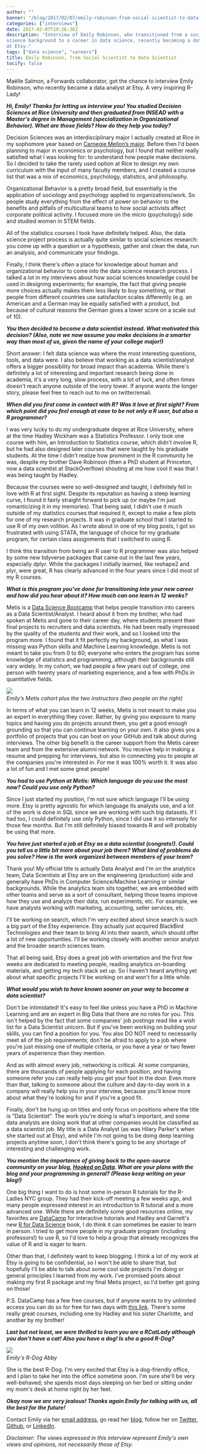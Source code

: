 ```yaml
---
author: ""
banner: "/blog/2017/02/07/emily-robinson-from-social-scientist-to-data-scientist/portrait.png"
categories: ["interviews"]
date: 2017-02-07T19:26:36Z
description: "Interview of Emily Robinson, who transitioned from a social 
science background to a career in data science, recently becoming a data analyst
at Etsy."
tags: ["data science", "careers"]
title: Emily Robinson, from Social Scientist to Data Scientist
tocify: false
---
```


Maëlle Salmon, a Forwards collaborator, got the chance to interview Emily Robinson, who recently became a data analyst at Etsy. A very inspiring R-Lady!

<!--more--> 

***Hi, Emily! Thanks for letting us interview you! You studied  Decision Sciences at Rice University and then graduated from INSEAD with a Master's degree in Management (specialization in Organizational Behavior). What are those fields? How do they help you today?***

Decision Sciences was an interdisciplinary major I actually created at Rice in my sophomore year based on [Carnegie Mellon’s major](https://www.cmu.edu/dietrich/sds/). Before then I'd been planning to major in economics or psychology, but I found that neither really satisfied what I was looking for: to understand how people make decisions. So I decided to take the rarely used option at Rice to design my own curriculum with the input of many faculty members, and I created a course list that was a mix of economics, psychology, statistics, and philosophy.

Organizational Behavior is a pretty broad field, but essentially is the application of sociology and psychology applied to organizations/work. So people study everything from the effect of power on behavior to the benefits and pitfalls of multicultural teams to how social activists affect corporate political activity. I focused more on the micro (psychology) side and studied women in STEM fields.

All of the statistics courses I took have definitely helped. Also, the data science project process is actually quite similar to social sciences research: you come up with a question or a hypothesis, gather and clean the data, run an analysis, and communicate your findings.

Finally, I think there's often a place for knowledge about human and organizational behavior to come into the data science research process. I talked a lot in my interviews about how social sciences knowledge could be used in designing experiments; for example, the fact that giving people more choices actually makes them less likely to buy something, or that people from different countries use satisfaction scales differently (e.g. an American and a German may be equally satisfied with a product, but because of cultural reasons the German gives a lower score on a scale out of 10).

***You then decided to become a data scientist instead. What motivated this decision? (Also, note we now assume you make decisions in a smarter way than most of us, given the name of your college major!)***

Short answer: I felt data science was where the most interesting questions, tools, and data were. I also believe that working as a data scientist/analyst offers a bigger possibility for broad impact than academia. While there's definitely a lot of interesting and important research being done in academia, it's a very long, slow process, with a lot of luck, and often times doesn't reach anyone outside of the ivory tower.  If anyone wants the longer story, please feel free to reach out to me on twitter/email.

***When did you first come in contact with R? Was it love at first sight? From which point did you feel enough at ease to be not only a R user, but also a R programmer?***

I was very lucky to do my undergraduate degree at Rice University, where at the time Hadley Wickham was a Statistics Professor. I only took one course with him, an Introduction to Statistics course, which didn't involve R, but he had also designed later courses that were taught by his graduate students. At the time I didn't realize how prominent in the R community he was, despite my brother Dave Robinson (then a PhD student at Princeton, now a data scientist at StackOverflow) shouting at me how cool it was that I was being taught by Hadley.

Because the courses were so well-designed and taught, I definitely fell in love with R at first sight. Despite its reputation as having a steep learning curve, I found it fairly straight forward to pick up (or maybe I'm just romanticizing it in my memories). That being said, I didn't use it much outside of my statistics courses that required it, except to make a few plots for one of my research projects. It was in graduate school that I started to use R of my own volition. As I wrote about in one of my blog posts, I got so frustrated with using STATA, the language of choice for my graduate program, for certain class assignments that I switched to using R.

I think this transition from being an R user to R programmer was also helped by some new tidyverse packages that came out in the last few years, especially dplyr. While the packages I initially learned, like reshape2 and plyr, were great, R has clearly advanced in the four years since I did most of my R courses.

***What is this program you've done for transitioning into your new career and how did you hear about it? How much can one learn in 12 weeks?***

Metis is a [Data Science Bootcamp](http://www.thisismetis.com/data-science-bootcamps) that helps people transition into careers as a Data Scientist/Analyst. I heard about it from my brother, who had spoken at Metis and gone to their career day, where students present their final projects to recruiters and data scientists. He had been really impressed by the quality of the students and their work, and so I looked into the program more. I found that it fit perfectly my background, as what I was missing was Python skills and Machine Learning knowledge. Metis is not meant to take you from 0 to 60; everyone who enters the program has some knowledge of statistics and programming, although their backgrounds still vary widely. In my cohort, we had people a few years out of college, one person with twenty years of marketing experience, and a few with PhDs in quantitative fields.

![](/blog/2017/02/07/emily-robinson-from-social-scientist-to-data-scientist/metis.jpg)
*<br>Emily’s Metis cohort plus the two instructors (two people on the right)*


In terms of what you can learn in 12 weeks, Metis is not meant to make you an expert in everything they cover. Rather, by giving you exposure to many topics and having you do projects around them, you get a good enough grounding so that you can continue learning on your own. It also gives you a portfolio of projects that you can host on your GitHub and talk about during interviews. The other big benefit is the career support from the Metis career team and from the extensive alumni network. You receive help in making a resume and prepping for interviews, but also in connecting you to people at the companies you're interested in. For me it was 100% worth it. It was also a lot of fun and I met some great people!

***You had to use Python at Metis: Which language do you use the most now? Could you use only Python?***

Since I just started my position, I'm not sure which language I'll be using more. Etsy is pretty agnostic for which language its analysts use, and a lot of the work is done in SQL since we are working with such big datasets. If I had too, I could definitely use only Python, since I did use it so intensely for those few months. But I'm still definitely biased towards R and will probably be using that more.

***You have just started a job at Etsy as a data scientist (congrats!). Could you tell us a little bit more about your job there? What kind of problems do you solve? How is the work organized between members of your team?***

Thank you! My official title is actually Data Analyst and I'm on the analytics team; Data Scientists at Etsy are on the engineering (production) side and generally have PhDs in Computer Science/Machine Learning or similar backgrounds. While the analytics team sits together, we are embedded with other teams and serve as a sort of consultant, helping those teams improve how they use and analyze their data, run experiments, etc. For example, we have analysts working with marketing, accounting, seller services, etc.

I'll be working on search, which I'm very excited about since search is such a big part of the Etsy experience. Etsy actually just acquired BlackBird Technologies and their team to bring AI into their search, which should offer a lot of new opportunities. I'll be working closely with another senior analyst and the broader search sciences team.

That all being said, Etsy does a great job with orientation and the first few weeks are dedicated to meeting people, reading analytics on-boarding materials, and getting my tech stack set up. So I haven't heard anything yet about what specific projects I'll be working on and won't for a little while.

***What would you wish to have known sooner on your way to become a data scientist?***

Don't be intimidated! It's easy to feel like unless you have a PhD in Machine Learning and are an expert in Big Data that there are no roles for you. This isn't helped by the fact that some companies' job postings read like a wish list for a Data Scientist unicorn. But if you've been working on building your skills, you can find a position for you. You also DO NOT need to necessarily meet all of the job requirements; don't be afraid to apply to a job where you're just missing one of multiple criteria, or you have a year or two fewer years of experience than they mention.

And as with almost every job, networking is critical. At some companies, there are thousands of people applying for each position, and having someone refer you can really help you get your foot in the door. Even more than that, talking to someone about the culture and day-to-day work in a company will really help you in your interview, because you'll know more about what they're looking for and if you're a good fit.

Finally, don't be hung up on titles and only focus on positions where the title is "Data Scientist". The work you're doing is what's important, and some data analysts are doing work that at other companies would be classified as a data scientist job. My title is a Data Analyst (as was Hilary Parker's when she started out at Etsy), and while I'm not going to be doing deep learning projects anytime soon, I don't think there's going to be any shortage of interesting and challenging work.

***You mention the importance of giving back to the open-source community on your blog, [Hooked on Data](https://robinsones.github.io/). What are your plans with the blog and your programming in general? (Please keep writing on your blog!)***

One big thing I want to do is host some in-person R tutorials for the R-Ladies NYC group. They had their kick-off meeting a few weeks ago, and many people expressed interest in an introduction to R tutorial and a more advanced one. While there are definitely some good resources online, my favorites are [DataCamp](https://www.datacamp.com/) for interactive tutorials and Hadley and Garrett's new [R for Data Science](http://r4ds.had.co.nz/) book, I do think it can sometimes be easier to learn in person. I tried to get more people in my graduate program (including professors!) to use R, so I'd love to help a group that already recognizes the value of R and is eager to learn.

Other than that, I definitely want to keep blogging. I think a lot of my work at Etsy is going to be confidential, so I won't be able to share that, but hopefully I'll be able to talk about some cool side projects I'm doing or general principles I learned from my work. I've promised posts about making my first R package and my final Metis project, so I'd better get going on those!

P.S. DataCamp has a few free courses, but if anyone wants to try unlimited access you can do so for free for two days with [this link](https://www.datacamp.com/invite/llm1rCA6gyetm). There's some really great courses, including one by Hadley and his sister Charlotte, and another by my brother!

***Last but not least, we were thrilled to learn you are a RCatLady although you don't have a cat! Also you have a dog! Is she a good R-Dog?***

![](/blog/2017/02/07/emily-robinson-from-social-scientist-to-data-scientist/dog2.JPG)
*<br>Emily's R-Dog Abby*

She is the best R-Dog. I'm very excited that Etsy is a dog-friendly office, and I plan to take her into the office sometime soon. I'm sure she'll be very well-behaved; she spends most days sleeping on her bed or sitting under my mom's desk at home right by her feet.

***Okay now we are very jealous! Thanks again Emily for talking with us, all the best for the future!***

Contact Emily via her [email address](mailto:robinson.es@gmail.com), go read her [blog](https://robinsones.github.io/), follow her on [Twitter](https://twitter.com/robinson_es), [Github](https://github.com/robinsones), or [LinkedIn](https://www.linkedin.com/in/robinsones).

*Disclaimer: The views expressed in this interview represent Emily's own views and opinions, not necessarily those of Etsy.*


